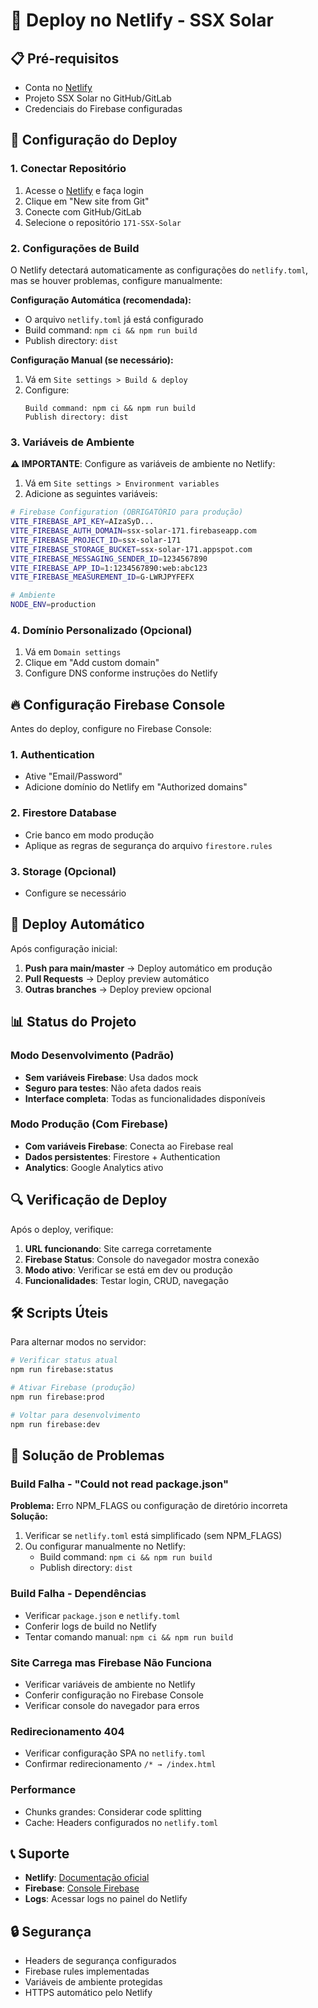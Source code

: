 # 🚀 Deploy no Netlify - SSX Solar

## 📋 Pré-requisitos

- Conta no [Netlify](https://netlify.com)
- Projeto SSX Solar no GitHub/GitLab
- Credenciais do Firebase configuradas

## 🔧 Configuração do Deploy

### 1. Conectar Repositório

1. Acesse o [Netlify](https://netlify.com) e faça login
2. Clique em "New site from Git"
3. Conecte com GitHub/GitLab
4. Selecione o repositório `171-SSX-Solar`

### 2. Configurações de Build

O Netlify detectará automaticamente as configurações do `netlify.toml`, mas se houver problemas, configure manualmente:

**Configuração Automática (recomendada):**
- O arquivo `netlify.toml` já está configurado
- Build command: `npm ci && npm run build`
- Publish directory: `dist`

**Configuração Manual (se necessário):**
1. Vá em `Site settings > Build & deploy`
2. Configure:
   ```
   Build command: npm ci && npm run build
   Publish directory: dist
   ```

### 3. Variáveis de Ambiente

**⚠️ IMPORTANTE**: Configure as variáveis de ambiente no Netlify:

1. Vá em `Site settings > Environment variables`
2. Adicione as seguintes variáveis:

```bash
# Firebase Configuration (OBRIGATÓRIO para produção)
VITE_FIREBASE_API_KEY=AIzaSyD...
VITE_FIREBASE_AUTH_DOMAIN=ssx-solar-171.firebaseapp.com
VITE_FIREBASE_PROJECT_ID=ssx-solar-171
VITE_FIREBASE_STORAGE_BUCKET=ssx-solar-171.appspot.com
VITE_FIREBASE_MESSAGING_SENDER_ID=1234567890
VITE_FIREBASE_APP_ID=1:1234567890:web:abc123
VITE_FIREBASE_MEASUREMENT_ID=G-LWRJPYFEFX

# Ambiente
NODE_ENV=production
```

### 4. Domínio Personalizado (Opcional)

1. Vá em `Domain settings`
2. Clique em "Add custom domain"
3. Configure DNS conforme instruções do Netlify

## 🔥 Configuração Firebase Console

Antes do deploy, configure no Firebase Console:

### 1. Authentication
- Ative "Email/Password"
- Adicione domínio do Netlify em "Authorized domains"

### 2. Firestore Database
- Crie banco em modo produção
- Aplique as regras de segurança do arquivo `firestore.rules`

### 3. Storage (Opcional)
- Configure se necessário

## 🎯 Deploy Automático

Após configuração inicial:

1. **Push para main/master** → Deploy automático em produção
2. **Pull Requests** → Deploy preview automático
3. **Outras branches** → Deploy preview opcional

## 📊 Status do Projeto

### Modo Desenvolvimento (Padrão)
- **Sem variáveis Firebase**: Usa dados mock
- **Seguro para testes**: Não afeta dados reais
- **Interface completa**: Todas as funcionalidades disponíveis

### Modo Produção (Com Firebase)
- **Com variáveis Firebase**: Conecta ao Firebase real
- **Dados persistentes**: Firestore + Authentication
- **Analytics**: Google Analytics ativo

## 🔍 Verificação de Deploy

Após o deploy, verifique:

1. **URL funcionando**: Site carrega corretamente
2. **Firebase Status**: Console do navegador mostra conexão
3. **Modo ativo**: Verificar se está em dev ou produção
4. **Funcionalidades**: Testar login, CRUD, navegação

## 🛠️ Scripts Úteis

Para alternar modos no servidor:

```bash
# Verificar status atual
npm run firebase:status

# Ativar Firebase (produção)
npm run firebase:prod

# Voltar para desenvolvimento
npm run firebase:dev
```

## 🐛 Solução de Problemas

### Build Falha - "Could not read package.json"
**Problema:** Erro NPM_FLAGS ou configuração de diretório incorreta
**Solução:**
1. Verificar se `netlify.toml` está simplificado (sem NPM_FLAGS)
2. Ou configurar manualmente no Netlify:
   - Build command: `npm ci && npm run build`
   - Publish directory: `dist`

### Build Falha - Dependências
- Verificar `package.json` e `netlify.toml`
- Conferir logs de build no Netlify
- Tentar comando manual: `npm ci && npm run build`

### Site Carrega mas Firebase Não Funciona
- Verificar variáveis de ambiente no Netlify
- Conferir configuração no Firebase Console
- Verificar console do navegador para erros

### Redirecionamento 404
- Verificar configuração SPA no `netlify.toml`
- Confirmar redirecionamento `/* → /index.html`

### Performance
- Chunks grandes: Considerar code splitting
- Cache: Headers configurados no `netlify.toml`

## 📞 Suporte

- **Netlify**: [Documentação oficial](https://docs.netlify.com)
- **Firebase**: [Console Firebase](https://console.firebase.google.com)
- **Logs**: Acessar logs no painel do Netlify

## 🔒 Segurança

- Headers de segurança configurados
- Firebase rules implementadas
- Variáveis de ambiente protegidas
- HTTPS automático pelo Netlify 